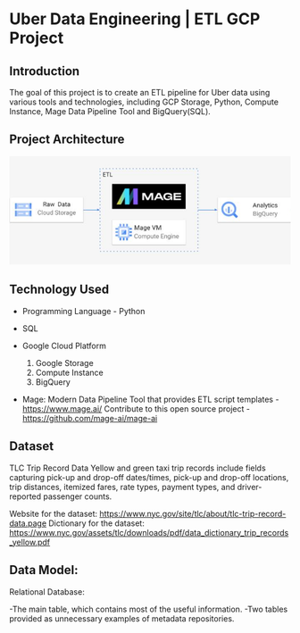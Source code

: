 # Uber Data Engineering | ETL GCP Project

## Introduction

The goal of this project is to create an ETL pipeline for Uber data using various tools and technologies, including GCP Storage, Python, Compute Instance, Mage Data Pipeline Tool and BigQuery(SQL).

## Project Architecture 
<img src="project_architecture.png">

## Technology Used
- Programming Language - Python

- SQL

- Google Cloud Platform
  1. Google Storage
  2. Compute Instance 
  3. BigQuery

- Mage: Modern Data Pipeline Tool that provides ETL script templates - https://www.mage.ai/
Contribute to this open source project - https://github.com/mage-ai/mage-ai

## Dataset
TLC Trip Record Data
Yellow and green taxi trip records include fields capturing pick-up and drop-off dates/times, pick-up and drop-off locations, trip distances, itemized fares, rate types, payment types, and driver-reported passenger counts. 

Website for the dataset: https://www.nyc.gov/site/tlc/about/tlc-trip-record-data.page
Dictionary for the dataset:  https://www.nyc.gov/assets/tlc/downloads/pdf/data_dictionary_trip_records_yellow.pdf

## Data Model:

Relational Database:

-The main table, which contains most of the useful information.
-Two tables provided as unnecessary examples of metadata repositories.
